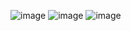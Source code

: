 ![image](https://github.com/qweeertyyyy/pma-voice-remake-STYLE/assets/133780594/b03673f2-2536-422d-976d-da59279b988b)
![image](https://github.com/qweeertyyyy/pma-voice-remake-STYLE/assets/133780594/02273dbf-7c87-467f-ac20-c99e764d1495)
![image](https://github.com/qweeertyyyy/pma-voice-remake-STYLE/assets/133780594/afc0c708-f38e-4939-b5ee-b30de11d682f)
